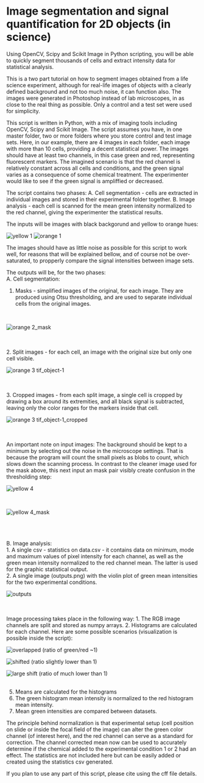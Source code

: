 # Image segmentation and signal quantification for 2D objects (in science)
 Using OpenCV, Scipy and Scikit Image in Python scripting, you will be able to quickly segment thousands of cells and extract intensity data for statistical analysis.
 
 
This is a two part tutorial on how to segment images obtained from a life science experiment, although for real-life images of objects with a clearly defined background and not too much noise, it can function also. The images were generated in Photoshop instead of lab microscopes, in as close to the real thing as possible. Only a control and a test set were used for simplicity.

This script is written in Python, with a mix of imaging tools including OpenCV, Scipy and Scikit Image. The script assumes you have, in one master folder, two or more folders where you store control and test image sets. Here, in our example, there are 4 images in each folder, each image with more than 10 cells, providing a decent statistical power. The images should have at least two channels, in this case green and red, representing fluorescent markers. The imagined scenario is that the red channel is relatively constant across all cells and conditions, and the green signal varies as a consequence of some chemical treatment. The experimenter would like to see if the green signal is ampliffied or decreased.

The script contains two phases:
A. Cell segmentation - cells are extracted in individual images and stored in their experimental folder together.
B. Image analysis - each cell is scanned for the mean green intensity normalized to the red channel, giving the experimenter the statistical results.

The inputs will be images with black backgorund and yellow to orange hues:

![yellow 1](https://github.com/ML4ScienceGuy/Image-segmentation-and-signal-quantification-for-2D-objects--in-science-/assets/47111504/de1059cc-c2ab-474c-b066-7ad8c5eb5c6e)
![orange 1](https://github.com/ML4ScienceGuy/Image-segmentation-and-signal-quantification-for-2D-objects--in-science-/assets/47111504/cdeb43c2-085a-4025-b3c4-a0a732f46d5f)


The images should have as little noise as possible for this script to work well, for reasons that will be explained bellow, and of course not be over-saturated, to propperly compare the signal intensities between image sets.


The outputs will be, for the two phases: <br >
A. Cell segmentation:
1. Masks - simplified images of the original, for each image. They are produced using Otsu thresholding, and are used to separate individual cells from the original images.
<br >

![orange 2_mask](https://github.com/ML4ScienceGuy/Image-segmentation-and-signal-quantification-for-2D-objects--in-science-/assets/47111504/0594529f-4f9b-427f-81b1-c0021d2ab7ed)


<br >
<br >
2. Split images - for each cell, an image with the original size but only one cell visible.
<br >

![orange 3 tif_object-1](https://github.com/ML4ScienceGuy/Image-segmentation-and-signal-quantification-for-2D-objects--in-science-/assets/47111504/e9ed2710-27fc-4484-8a46-616fade4263e)


<br >
<br >
3. Cropped images - from each split image, a single cell is cropped by drawing a box around its extremities, and all black signal is subtracted, leaving only the color ranges for the markers inside that cell.
<br >

![orange 3 tif_object-1_cropped](https://github.com/ML4ScienceGuy/Image-segmentation-and-signal-quantification-for-2D-objects--in-science-/assets/47111504/a7544373-26c1-4b36-8527-2a1ba429f0af)


<br >
<br >
An important note on input images: The background should be kept to a minimum by selecting out the noise in the microscope settings. That is because the program will count the small pixels as blobs to count, which slows down the scanning process. In contrast to the cleaner image used for the mask above, this next input an mask pair visibly create confusion in the thresholding step:

![yellow 4](https://github.com/ML4ScienceGuy/Image-segmentation-and-signal-quantification-for-2D-objects--in-science-/assets/47111504/9d7f7ad5-d41b-4e7e-86db-d522375ca8c4)

<br > 

![yellow 4_mask](https://github.com/ML4ScienceGuy/Image-segmentation-and-signal-quantification-for-2D-objects--in-science-/assets/47111504/434dc3d5-1adf-4124-a42d-cfd42cfceb0d)

<br >
<br >
<br >
B. Image analysis:<br >
1. A single csv - statistics on data.csv - it contains data on minimum, mode and maximum values of pixel intensity for each channel, as well as the green mean intensity normalized to the red channel mean. The latter is used for the graphic statistical output.<br >
2. A single image (outputs.png) with the violin plot of green mean intensities for the two experimental conditions. <br>

![outputs](https://github.com/ML4ScienceGuy/Image-segmentation-and-signal-quantification-for-2D-objects--in-science-/assets/47111504/544ac713-243d-480a-aa3a-fefbc6603fa3)

<br >
<br >
Image processing takes place in the following way:
1. The RGB image channels are split and stored as numpy arrays.
2. Histograms are calculated for each channel. Here are some possible scenarios (visualization is possible inside the script):

![overlapped](https://github.com/ML4ScienceGuy/Image-segmentation-and-signal-quantification-for-2D-objects--in-science-/assets/47111504/8e6320f0-62cd-4f1f-a7d1-86d3a25cb320)
(ratio of green/red ~1)<br >

![shifted](https://github.com/ML4ScienceGuy/Image-segmentation-and-signal-quantification-for-2D-objects--in-science-/assets/47111504/ec7531ca-8a97-4a3f-b309-8d03efc1ead8)
(ratio slightly lower than 1)<br >

![large shift](https://github.com/ML4ScienceGuy/Image-segmentation-and-signal-quantification-for-2D-objects--in-science-/assets/47111504/fe702e7e-a5d4-4d5f-aa18-2a955a1ead6f)
(ratio of much lower than 1)<br ><br >

5. Means are calculated for the histograms
6. The green histogram mean intensity is normalized to the red histogram mean intensity.
7. Mean green intensities are compared between datasets.

The principle behind normalization is that experimental setup (cell position on slide or inside the focal field of the image) can alter the green color channel (of interest here), and the red channel can serve as a standard for correction. The channel corrected mean now can be used to accurately determine if the chemical added to the experimental condition 1 or 2 had an effect. The statistics are not included here but can be easily added or created using the statistics csv generated.

If you plan to use any part of this script, please cite using the cff file details.
